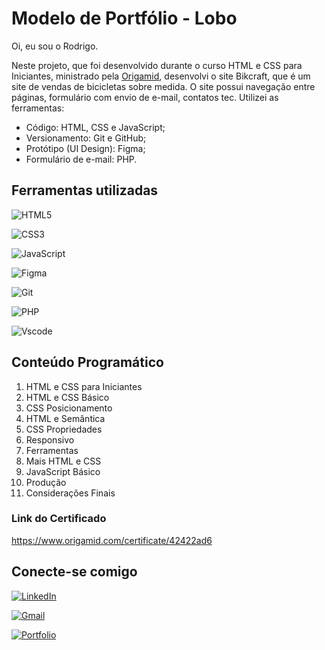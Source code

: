 
# Modelo de Portfólio - Lobo

Oi, eu sou o Rodrigo.

Neste projeto, que foi desenvolvido durante o curso HTML e CSS para Iniciantes, ministrado pela [Origamid](https://origamid.com), desenvolvi o site Bikcraft, que é um site de vendas de bicicletas sobre medida.
O site possui navegação entre páginas, formulário com envio de e-mail, contatos tec.
Utilizei as ferramentas: 
- Código: HTML, CSS e JavaScript;
- Versionamento: Git e GitHub;
- Protótipo (UI Design): Figma;
- Formulário de e-mail: PHP.


## Ferramentas utilizadas

![HTML5](https://img.shields.io/badge/HTML5-E34F26?style=for-the-badge&logo=html5&logoColor=white)

![CSS3](https://img.shields.io/badge/CSS3-1572B6?style=for-the-badge&logo=css3&logoColor=white)

![JavaScript](https://img.shields.io/badge/JavaScript-F7DF1E?style=for-the-badge&logo=javascript&logoColor=black)

![Figma](https://img.shields.io/badge/Figma-696969?style=for-the-badge&logo=figma&logoColor=figma)

![Git](https://img.shields.io/badge/GIT-E44C30?style=for-the-badge&logo=git&logoColor=white)

![PHP](https://img.shields.io/badge/PHP-777BB4?style=for-the-badge&logo=php&logoColor=white)

![Vscode](https://img.shields.io/badge/Vscode-007ACC?style=for-the-badge&logo=visual-studio-code&logoColor=white)


## Conteúdo Programático
1. HTML e CSS para Iniciantes
2. HTML e CSS Básico
3. CSS Posicionamento
4. HTML e Semântica
5. CSS Propriedades
6. Responsivo
7. Ferramentas
8. Mais HTML e CSS
9. JavaScript Básico
10. Produção
11. Considerações Finais

### Link do Certificado
https://www.origamid.com/certificate/42422ad6


## Conecte-se comigo
[![LinkedIn](https://img.shields.io/badge/LinkedIn-0077B5?style=for-the-badge&logo=linkedin&logoColor=white)](https://www.linkedin.com/in/rodrigo-junqueira/)

[![Gmail](https://img.shields.io/badge/Gmail-333333?style=for-the-badge&logo=gmail&logoColor=red)](mailto:eurodrigojunqueira@gmail.com)

[![Portfolio](https://img.shields.io/badge/Portfolio-FF5722?style=for-the-badge&logo=todoist&logoColor=white)](https://rodrigojunqueiradev.github.io/)

